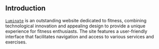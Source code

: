 ## Introduction
[`Luminate`](https://shamurikan.github.io/Luminate) is an outstanding website dedicated to fitness, combining technological innovation and appealing design to provide a unique experience for fitness enthusiasts. The site features a user-friendly interface that facilitates navigation and access to various services and exercises.
